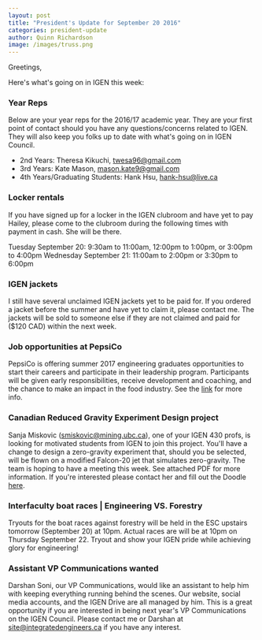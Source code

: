 ```yaml
---
layout: post
title: "President's Update for September 20 2016"
categories: president-update
author: Quinn Richardson
image: /images/truss.png
---
```


Greetings,

Here's what's going on in IGEN this week:

### Year Reps

Below are your year reps for the 2016/17 academic year. They are your first point of contact should you have any questions/concerns related to IGEN. They will also keep you folks up to date with what's going on in IGEN Council.

* 2nd Years: Theresa Kikuchi, twesa96@gmail.com
* 3rd Years: Kate Mason, mason.kate9@gmail.com
* 4th Years/Graduating Students: Hank Hsu, hank-hsu@live.ca

### Locker rentals

If you have signed up for a locker in the IGEN clubroom and have yet to pay Hailey, please come to the clubroom during the following times with payment in cash. She will be there.

Tuesday September 20: 9:30am to 11:00am, 12:00pm to 1:00pm, or 3:00pm to 4:00pm
Wednesday September 21: 11:00am to 2:00pm or 3:30pm to 6:00pm

### IGEN jackets

I still have several unclaimed IGEN jackets yet to be paid for. If you ordered a jacket before the summer and have yet to claim it, please contact me. The jackets will be sold to someone else if they are not claimed and paid for ($120 CAD) within the next week.

### Job opportunities at PepsiCo

PepsiCo is offering summer 2017 engineering graduates opportunities to start their careers and participate in their leadership program. Participants will be given early responsibilities, receive development and coaching, and the chance to make an impact in the food industry. See the [link](https://apply.pepsicojobs.com/jobs/100104BR/Supply+Chain+%26+Operations+Leadership+Program+-+Vancouver?lang=en-CA) for more info.

### Canadian Reduced Gravity Experiment Design project

Sanja Miskovic (smiskovic@mining.ubc.ca), one of your IGEN 430 profs, is looking for motivated students from IGEN to join this project. You'll have a change to design a zero-gravity experiment that, should you be selected, will be flown on a modified Falcon-20 jet that simulates zero-gravity. The team is hoping to have a meeting this week. See attached PDF for more information. If you're interested please contact her and fill out the Doodle [here](http://doodle.com/poll/xgttwkb75qceyyyk).

### Interfaculty boat races | Engineering VS. Forestry

Tryouts for the boat races against forestry will be held in the ESC upstairs tomorrow (September 20) at 10pm. Actual races are will be at 10pm on Thursday September 22. Tryout and show your IGEN pride while achieving glory for engineering!

### Assistant VP Communications wanted

Darshan Soni, our VP Communications, would like an assistant to help him with keeping everything running behind the scenes. Our website, social media accounts, and the IGEN Drive are all managed by him. This is a great opportunity if you are interested in being next year's VP Communications on the IGEN Council. Please contact me or Darshan at site@integratedengineers.ca if you have any interest.
